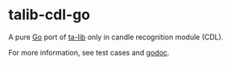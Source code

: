 talib-cdl-go
============

A pure [Go](https://golang.org) port of [ta-lib](https://ta-lib.org) only in
candle recognition module (CDL).

For more information, see test cases and [godoc](https://godoc.org/github.com/iwat/talib-cdl-go).
